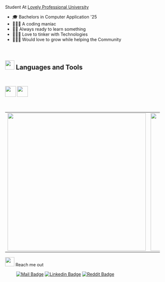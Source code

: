 <p>
    <p>
        Student At <a href="https://www.lpu.in">Lovely Professional University</a> 
        <br>
    </p> 
    <ul>
        <li> 🎓 Bachelors in Computer Application '25
        <li> 👨🏻‍💻 A coding maniac
        <li> 🙋🏻 Always ready to learn something
        <li> 🧑🏻‍🔬 Love to tinker with Technologies
        <li>🙇🏻‍♂️ Would love to grow while helping the Community
    </ul>

</p>

&ensp;

## <a href="#"><img src="https://emojis.slackmojis.com/emojis/images/1643515207/12254/stockrocket.gif?1643515207" height="30" width="auto"></a> Languages and Tools

&ensp;

<img height=35px src="https://skillicons.dev/icons?i=c,cpp,java,python,html,css,bootstrap,tailwind,react,typescript,javascript">
<img height=35px src="https://skillicons.dev/icons?i=nodejs,express,mongodb,git,github,bash,docker,linux,vim,neovim,vscode">

&ensp;

<table>
    <tr>
        <td>
            <img height=450px src="https://wakatime.com/share/@018d89de-52d9-4ffc-9ab1-86afb33c3504/4754e655-0dd4-4490-bb02-4e75d7cf4c5b.svg">
        </td>
        <td>
            <img height=450px src="https://wakatime.com/share/@018d89de-52d9-4ffc-9ab1-86afb33c3504/8b129823-4e76-4ff6-964c-4db6ed126bec.svg">
        </td>
    </tr>
</table>

<p>
    <a href="#"><img src="https://emojis.slackmojis.com/emojis/images/1643510948/51530/chatting.gif?1643510948" height="30"></a> Reach me out

&emsp; &emsp;
[![Mail Badge](https://img.shields.io/badge/-Gmail-c0392b?style=flat&labelColor=c0392b&logo=gmail&logoColor=white)](mailto:rishavjaiwal219@gmail.com)
[![Linkedin Badge](https://img.shields.io/badge/-Linked_In-0e76a8?style=flat&labelColor=0e76a8&logo=linkedin&logoColor=white)](https://www.linkedin.com/in/rj-rishav/)
[![Reddit Badge](https://img.shields.io/badge/-Reddit-ff5414?style=flat&labelColor=ff5414&logo=reddit&logoColor=white&link=https://www.reddit.com/user/kira-op)](https://www.reddit.com/user/kira-op)

</p>
